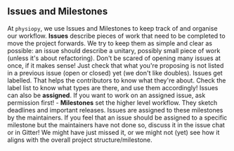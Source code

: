 ## Issues and Milestones

At `physiopy`, we use Issues and Milestones to keep track of and
organise our workflow.  **Issues** describe pieces of work that need to
be completed to move the project forwards. We try to keep them as simple
and clear as possible: an issue should describe a unitary, possibly
small piece of work (unless it's about refactoring). Don't be scared of
opening many issues at once, if it makes sense! Just check that what
you're proposing is not listed in a previous issue (open or closed) yet
(we don't like doubles). Issues get labelled. That helps the
contributors to know what they're about. Check the label list to know
what types are there, and use them accordingly! Issues can also be
**assigned**. If you want to work on an assigned issue, ask permission
first! - **Milestones** set the higher level workflow. They sketch
deadlines and important releases. Issues are assigned to these
milestones by the maintainers. If you feel that an issue should be
assigned to a specific milestone but the maintainers have not done so,
discuss it in the issue chat or in Gitter! We might have just missed it,
or we might not (yet) see how it aligns with the overall project
structure/milestone.